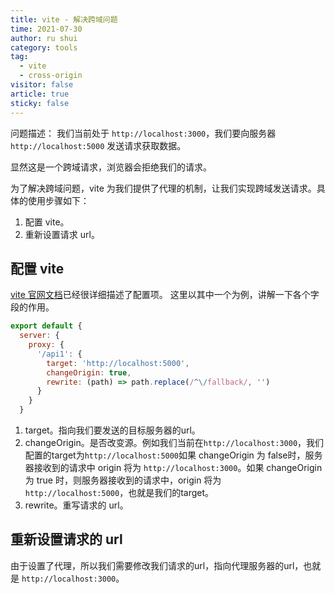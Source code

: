 ```yaml
---
title: vite - 解决跨域问题
time: 2021-07-30
author: ru shui
category: tools
tag:
  - vite
  - cross-origin
visitor: false
article: true
sticky: false
---
```


问题描述：
我们当前处于 `http://localhost:3000`，我们要向服务器 `http://localhost:5000` 发送请求获取数据。

显然这是一个跨域请求，浏览器会拒绝我们的请求。

为了解决跨域问题，vite 为我们提供了代理的机制，让我们实现跨域发送请求。具体的使用步骤如下：

1. 配置 vite。
2. 重新设置请求 url。

## 配置 vite

[vite 官网文档](https://vitejs.cn/config/#server-proxy)已经很详细描述了配置项。
这里以其中一个为例，讲解一下各个字段的作用。

```javascript
export default {
  server: {
    proxy: {
      '/api1': {
        target: 'http://localhost:5000',
        changeOrigin: true,
        rewrite: (path) => path.replace(/^\/fallback/, '')
      }
    }
  }
```

1. target。指向我们要发送的目标服务器的url。
2. changeOrigin。是否改变源。例如我们当前在`http://localhost:3000`，我们配置的target为`http://localhost:5000`如果 changeOrigin 为 false时，服务器接收到的请求中 origin 将为 `http://localhost:3000`。如果 changeOrigin 为 true 时，则服务器接收到的请求中，origin 将为 `http://localhost:5000`，也就是我们的target。
3. rewrite。重写请求的 url。


## 重新设置请求的 url
由于设置了代理，所以我们需要修改我们请求的url，指向代理服务器的url，也就是 `http://localhost:3000`。